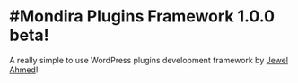 #Mondira Plugins Framework 1.0.0 beta!
======================================

A really simple to use WordPress plugins development framework by [Jewel Ahmed](http://codeatomic.com/)!